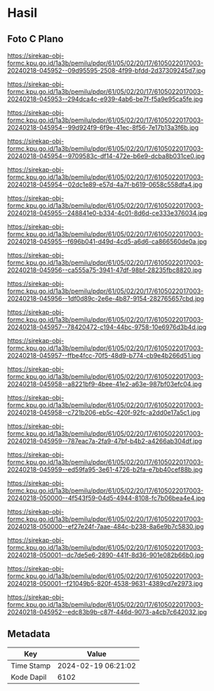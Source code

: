 # Hasil

## Foto C Plano

https://sirekap-obj-formc.kpu.go.id/1a3b/pemilu/pdpr/61/05/02/20/17/6105022017003-20240218-045952--09d95595-2508-4f99-bfdd-2d37309245d7.jpg

https://sirekap-obj-formc.kpu.go.id/1a3b/pemilu/pdpr/61/05/02/20/17/6105022017003-20240218-045953--294dca4c-e939-4ab6-be7f-f5a9e95ca5fe.jpg

https://sirekap-obj-formc.kpu.go.id/1a3b/pemilu/pdpr/61/05/02/20/17/6105022017003-20240218-045954--99d924f9-6f9e-41ec-8f56-7e17b13a3f6b.jpg

https://sirekap-obj-formc.kpu.go.id/1a3b/pemilu/pdpr/61/05/02/20/17/6105022017003-20240218-045954--9709583c-df14-472e-b6e9-dcba8b031ce0.jpg

https://sirekap-obj-formc.kpu.go.id/1a3b/pemilu/pdpr/61/05/02/20/17/6105022017003-20240218-045954--02dc1e89-e57d-4a7f-b619-0658c558dfa4.jpg

https://sirekap-obj-formc.kpu.go.id/1a3b/pemilu/pdpr/61/05/02/20/17/6105022017003-20240218-045955--248841e0-b334-4c01-8d6d-ce333e376034.jpg

https://sirekap-obj-formc.kpu.go.id/1a3b/pemilu/pdpr/61/05/02/20/17/6105022017003-20240218-045955--f696b041-d49d-4cd5-a6d6-ca866560de0a.jpg

https://sirekap-obj-formc.kpu.go.id/1a3b/pemilu/pdpr/61/05/02/20/17/6105022017003-20240218-045956--ca555a75-3941-47df-98bf-28235fbc8820.jpg

https://sirekap-obj-formc.kpu.go.id/1a3b/pemilu/pdpr/61/05/02/20/17/6105022017003-20240218-045956--1df0d89c-2e6e-4b87-9154-282765657cbd.jpg

https://sirekap-obj-formc.kpu.go.id/1a3b/pemilu/pdpr/61/05/02/20/17/6105022017003-20240218-045957--78420472-c194-44bc-9758-10e6976d3b4d.jpg

https://sirekap-obj-formc.kpu.go.id/1a3b/pemilu/pdpr/61/05/02/20/17/6105022017003-20240218-045957--ffbe4fcc-70f5-48d9-b774-cb9e4b266d51.jpg

https://sirekap-obj-formc.kpu.go.id/1a3b/pemilu/pdpr/61/05/02/20/17/6105022017003-20240218-045958--a8221bf9-4bee-41e2-a63e-987bf03efc04.jpg

https://sirekap-obj-formc.kpu.go.id/1a3b/pemilu/pdpr/61/05/02/20/17/6105022017003-20240218-045958--c721b206-eb5c-420f-92fc-a2dd0e17a5c1.jpg

https://sirekap-obj-formc.kpu.go.id/1a3b/pemilu/pdpr/61/05/02/20/17/6105022017003-20240218-045959--787eac7a-2fa9-47bf-b4b2-a4266ab304df.jpg

https://sirekap-obj-formc.kpu.go.id/1a3b/pemilu/pdpr/61/05/02/20/17/6105022017003-20240218-045959--ed59fa95-3e61-4726-b2fa-e7bb40cef88b.jpg

https://sirekap-obj-formc.kpu.go.id/1a3b/pemilu/pdpr/61/05/02/20/17/6105022017003-20240218-050000--4f543f59-04d5-4944-8108-fc7b06bea4e4.jpg

https://sirekap-obj-formc.kpu.go.id/1a3b/pemilu/pdpr/61/05/02/20/17/6105022017003-20240218-050000--ef27e24f-7aae-484c-b238-8a6e9b7c5830.jpg

https://sirekap-obj-formc.kpu.go.id/1a3b/pemilu/pdpr/61/05/02/20/17/6105022017003-20240218-050001--dc7de5e6-2890-441f-8d36-901e082b66b0.jpg

https://sirekap-obj-formc.kpu.go.id/1a3b/pemilu/pdpr/61/05/02/20/17/6105022017003-20240218-050001--f21049b5-820f-4538-9631-4389cd7e2973.jpg

https://sirekap-obj-formc.kpu.go.id/1a3b/pemilu/pdpr/61/05/02/20/17/6105022017003-20240218-045952--edc83b9b-c87f-446d-9073-a4cb7c642032.jpg


## Metadata

| Key        | Value               |
| ---------- | ------------------- |
| Time Stamp | 2024-02-19 06:21:02 |
| Kode Dapil | 6102                |



